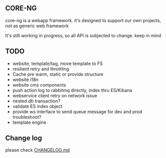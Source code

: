 ## CORE-NG
core-ng is a webapp framework. it's designed to support our own projects, not as generic web framework

It's still working in progress, so all API is subjected to change. keep in mind

## TODO
* website, template/tag, move template to FS
* resilient retry and throttling
* Cache pre warm, static or provide structure
* website i18n
* website cms components
* push action log to rabbitmq directly, index thru ES/Kibana
* webservice client retry on network issue
* nested db transaction? 
* validate ES index object
* provide ws interface to send queue message for dev and prod troubleshoot?
* template engine

## Change log
please check [CHANGELOG.md](CHANGELOG.md)

